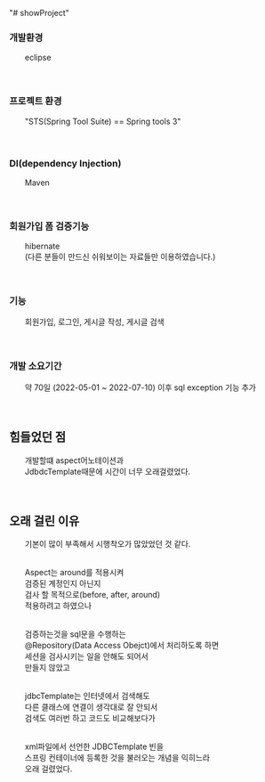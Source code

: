 "# showProject" 

### 개발환경 
&emsp;&emsp;eclipse
<br><br><br>


### 프로젝트 환경 
&emsp;&emsp;"STS(Spring Tool Suite) == Spring tools 3" 
<br><br><br>



### DI(dependency Injection)
&emsp;&emsp;Maven 
<br><br><br>



### 회원가입 폼 검증기능 
&emsp;&emsp;hibernate<br>
&emsp;&emsp;(다른 분들이 만드신 쉬워보이는 자료들만 이용하였습니다.) 
<br><br><br>


### 기능 
&emsp;&emsp;회원가입, 로그인, 게시글 작성, 게시글 검색 
<br><br><br>


### 개발 소요기간 
&emsp;&emsp;약 70일 (2022-05-01 ~ 2022-07-10) 이후 sql exception 기능 추가 
<br><br><br>


## 힘들었던 점 
&emsp;&emsp;개발할떄 aspect어노테이션과 <br>
&emsp;&emsp;JdbdcTemplate때문에 시간이 너무 오래걸렸었다. 
<br><br><br>


## 오래 걸린 이유 
&emsp;&emsp;기본이 많이 부족해서 시행착오가 많았었던 것 같다.<br><br>

&emsp;&emsp;Aspect는 around를 적용시켜 <br>
&emsp;&emsp;검증된 계정인지 아닌지 <br>
&emsp;&emsp;검사 할 목적으로(before, after, around) <br>
&emsp;&emsp;적용하려고 하였으나 <br><br>

&emsp;&emsp;검증하는것을 sql문을 수행하는 <br>
&emsp;&emsp;@Repository(Data Access Obejct)에서 처리하도록 하면 <br>
&emsp;&emsp;세션을 검사시키는 일을 안해도 되어서 <br>
&emsp;&emsp;만들지 않았고 <br><br>

&emsp;&emsp;jdbcTemplate는 인터넷에서 검색해도 <br>
&emsp;&emsp;다른 클래스에 연결이 생각대로 잘 안되서 <br>
&emsp;&emsp;검색도 여러번 하고 코드도 비교해보다가 <br><br>

&emsp;&emsp;xml파일에서 선언한 JDBCTemplate 빈을 <br>
&emsp;&emsp;스프링 컨테이너에 등록한 것을 불러오는 개념을 익히느라 <br>
&emsp;&emsp;오래 걸렸었다.<br><br>

